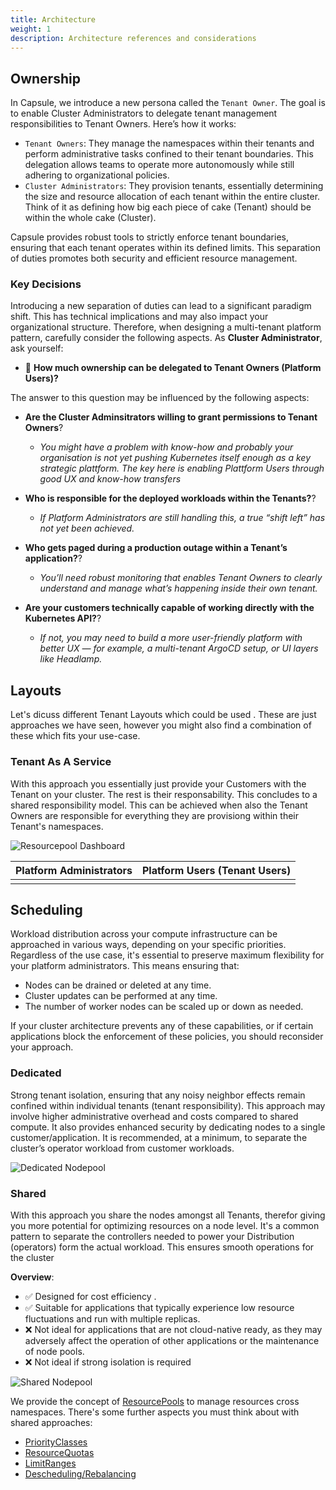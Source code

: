 ```yaml
---
title: Architecture
weight: 1
description: Architecture references and considerations
---
```



## Ownership

In Capsule, we introduce a new persona called the `Tenant Owner`. The goal is to enable Cluster Administrators to delegate tenant management responsibilities to Tenant Owners. Here’s how it works:

* `Tenant Owners`: They manage the namespaces within their tenants and perform administrative tasks confined to their tenant boundaries. This delegation allows teams to operate more autonomously while still adhering to organizational policies.
* `Cluster Administrators`: They provision tenants, essentially determining the size and resource allocation of each tenant within the entire cluster. Think of it as defining how big each piece of cake (Tenant) should be within the whole cake (Cluster).

Capsule provides robust tools to strictly enforce tenant boundaries, ensuring that each tenant operates within its defined limits. This separation of duties promotes both security and efficient resource management.

### Key Decisions

Introducing a new separation of duties can lead to a significant paradigm shift. This has technical implications and may also impact your organizational structure. Therefore, when designing a multi-tenant platform pattern, carefully consider the following aspects. As **Cluster Administrator**, ask yourself:

  * 🔑 **How much ownership can be delegated to Tenant Owners (Platform Users)?**

The answer to this question may be influenced by the following aspects:

* **Are the Cluster Adminsitrators willing to grant permissions to Tenant Owners**? 
  * _You might have a problem with know-how and probably your organisation is not yet pushing Kubernetes itself enough as a key strategic plattform. The key here is enabling Plattform Users through good UX and know-how transfers_

* **Who is responsible for the deployed workloads within the Tenants?**? 
  * _If Platform Administrators are still handling this, a true “shift left” has not yet been achieved._

* **Who gets paged during a production outage within a Tenant’s application?**?
  * _You’ll need robust monitoring that enables Tenant Owners to clearly understand and manage what’s happening inside their own tenant._

* **Are your customers technically capable of working directly with the Kubernetes API?**? 
  * _If not, you may need to build a more user-friendly platform with better UX — for example, a multi-tenant ArgoCD setup, or UI layers like Headlamp._


## Layouts

Let's dicuss different Tenant Layouts which could be used . These are just approaches we have seen, however you might also find a combination of these which fits your use-case.

### Tenant As A Service

With this approach you essentially just provide your Customers with the Tenant on your cluster. The rest is their responsability. This concludes to a shared responsibility model. This can be achieved when also the Tenant Owners are responsible for everything they are provisiong within their Tenant's namespaces.

![Resourcepool Dashboard](/images/content/architecture/layout-taas.drawio.png)


| Platform Administrators | Platform Users (Tenant Users) |
| :---------------------- | :----------------------------------------- |
|||


## Scheduling

Workload distribution across your compute infrastructure can be approached in various ways, depending on your specific priorities. Regardless of the use case, it's essential to preserve maximum flexibility for your platform administrators. This means ensuring that:

  - Nodes can be drained or deleted at any time.
  - Cluster updates can be performed at any time.
  - The number of worker nodes can be scaled up or down as needed.

If your cluster architecture prevents any of these capabilities, or if certain applications block the enforcement of these policies, you should reconsider your approach.

### Dedicated

Strong tenant isolation, ensuring that any noisy neighbor effects remain confined within individual tenants (tenant responsibility). This approach may involve higher administrative overhead and costs compared to shared compute. It also provides enhanced security by dedicating nodes to a single customer/application. It is recommended, at a minimum, to separate the cluster’s operator workload from customer workloads.

![Dedicated Nodepool](/images/content/scheduling-dedicated.drawio.png)

### Shared

With this approach you share the nodes amongst all Tenants, therefor giving you more potential for optimizing resources on a node level. It's a common pattern to separate the controllers needed to power your Distribution (operators) form the actual workload. This ensures smooth operations for the cluster

**Overview**:

- ✅ Designed for cost efficiency .
- ✅ Suitable for applications that typically experience low resource fluctuations and run with multiple replicas. 
- ❌ Not ideal for applications that are not cloud-native ready, as they may adversely affect the operation of other applications or the maintenance of node pools.
- ❌ Not ideal if strong isolation is required
  
![Shared Nodepool](/images/content/scheduling-shared.drawio.png)


We provide the concept of [ResourcePools](/docs/resourcepools/) to manage resources cross namespaces. There's some further aspects you must think about with shared approaches:

  * [PriorityClasses](https://kubernetes.io/docs/concepts/scheduling-eviction/pod-priority-preemption/)
  * [ResourceQuotas](https://kubernetes.io/docs/concepts/policy/resource-quotas/)
  * [LimitRanges](https://kubernetes.io/docs/concepts/policy/limit-range/)
  * [Descheduling/Rebalancing](https://github.com/kubernetes-sigs/descheduler)
